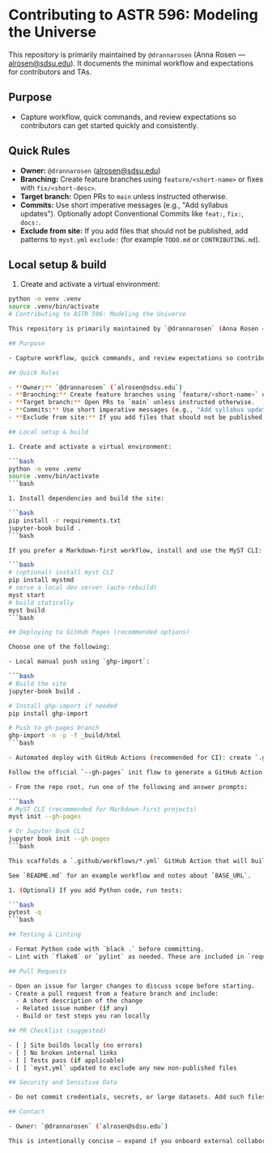 # Contributing to ASTR 596: Modeling the Universe

This repository is primarily maintained by `@drannarosen` (Anna Rosen — alrosen@sdsu.edu). It documents the minimal workflow and expectations for contributors and TAs.

## Purpose

- Capture workflow, quick commands, and review expectations so contributors can get started quickly and consistently.

## Quick Rules

- **Owner:** `@drannarosen` (alrosen@sdsu.edu)
- **Branching:** Create feature branches using `feature/<short-name>` or fixes with `fix/<short-desc>`.
- **Target branch:** Open PRs to `main` unless instructed otherwise.
- **Commits:** Use short imperative messages (e.g., "Add syllabus updates"). Optionally adopt Conventional Commits like `feat:`, `fix:`, `docs:`.
- **Exclude from site:** If you add files that should not be published, add patterns to `myst.yml` `exclude:` (for example `TODO.md` or `CONTRIBUTING.md`).

## Local setup & build

1. Create and activate a virtual environment:

```bash
python -m venv .venv
source .venv/bin/activate
# Contributing to ASTR 596: Modeling the Universe

This repository is primarily maintained by `@drannarosen` (Anna Rosen — `alrosen@sdsu.edu`). It documents the minimal workflow and expectations for contributors and TAs.

## Purpose

- Capture workflow, quick commands, and review expectations so contributors can get started quickly and consistently.

## Quick Rules

- **Owner:** `@drannarosen` (`alrosen@sdsu.edu`)
- **Branching:** Create feature branches using `feature/<short-name>` or fixes with `fix/<short-desc>`.
- **Target branch:** Open PRs to `main` unless instructed otherwise.
- **Commits:** Use short imperative messages (e.g., "Add syllabus updates"). Optionally adopt Conventional Commits like `feat:`, `fix:`, `docs:`.
- **Exclude from site:** If you add files that should not be published, add patterns to `myst.yml` `exclude:` (for example `TODO.md` or `CONTRIBUTING.md`).

## Local setup & build

1. Create and activate a virtual environment:

```bash
python -m venv .venv
source .venv/bin/activate
```bash

1. Install dependencies and build the site:

```bash
pip install -r requirements.txt
jupyter-book build .
```bash

If you prefer a Markdown-first workflow, install and use the MyST CLI:

```bash
# (optional) install myst CLI
pip install mystmd
# serve a local dev server (auto-rebuild)
myst start
# build statically
myst build
```bash

## Deploying to GitHub Pages (recommended options)

Choose one of the following:

- Local manual push using `ghp-import`:

```bash
# Build the site
jupyter-book build .

# Install ghp-import if needed
pip install ghp-import

# Push to gh-pages branch
ghp-import -n -p -f _build/html
```bash

- Automated deploy with GitHub Actions (recommended for CI): create `.github/workflows/deploy.yml` that installs dependencies, runs `jupyter-book build .`, and uses `peaceiris/actions-gh-pages` to publish `_build/html` to `gh-pages`.

Follow the official `--gh-pages` init flow to generate a GitHub Action automatically:

- From the repo root, run one of the following and answer prompts:

```bash
# MyST CLI (recommended for Markdown-first projects)
myst init --gh-pages

# Or Jupyter Book CLI
jupyter book init --gh-pages
```bash

This scaffolds a `.github/workflows/*.yml` GitHub Action that will build and deploy your site on push to the configured branch. Commit and push the generated files to trigger the Action. If your repo is not `username.github.io`, ensure `BASE_URL` is set appropriately (the `--gh-pages` init handles this for you in most cases).

See `README.md` for an example workflow and notes about `BASE_URL`.

1. (Optional) If you add Python code, run tests:

```bash
pytest -q
```bash

## Testing & Linting

- Format Python code with `black .` before committing.
- Lint with `flake8` or `pylint` as needed. These are included in `requirements.txt` if used.

## Pull Requests

- Open an issue for larger changes to discuss scope before starting.
- Create a pull request from a feature branch and include:
  - A short description of the change
  - Related issue number (if any)
  - Build or test steps you ran locally

## PR Checklist (suggested)

- [ ] Site builds locally (no errors)
- [ ] No broken internal links
- [ ] Tests pass (if applicable)
- [ ] `myst.yml` updated to exclude any new non-published files

## Security and Sensitive Data

- Do not commit credentials, secrets, or large datasets. Add such files to `.gitignore` and use external storage (private cloud storage, GitHub secrets, or data repositories).

## Contact

- Owner: `@drannarosen` (`alrosen@sdsu.edu`)

This is intentionally concise — expand if you onboard external collaborators or TAs.
